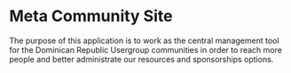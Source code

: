 # Meta Community Site

The purpose of this application is to work as the central management
tool for the Dominican Republic Usergroup communities in order to reach
more people and better administrate our resources and sponsorships
options.


